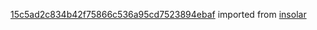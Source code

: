 [15c5ad2c834b42f75866c536a95cd7523894ebaf](https://github.com/insolar/insolar/commit/15c5ad2c834b42f75866c536a95cd7523894ebaf) imported from [insolar](https://github.com/insolar/insolar)
